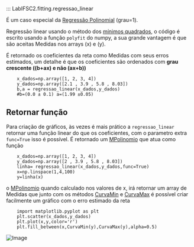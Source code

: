 ::: LabIFSC2.fitting.regressao_linear


É um caso especial da [Regressão Polinomial](polinomial.md) (grau=1).


Regressão linear usando o método dos [mínimos quadrados](https://www.researchgate.net/publication/337103890_Linear_Least_Squares_Versatile_Curve_and_Surface_Fitting_CDT-17), o código é escrito usando a função 
`polyfit` do numpy, a sua grande vantagem é que são aceitas Medidas nos arrays \(x\) e \(y\).

É retornado os coeficientes da reta como Medidas com seus erros estimados, um detalhe é que 
os coeficientes são ordenados com **grau crescente (\(b+ax\) e não \(ax+b\))**


```{.py3 title="LabIFSC2.medida"}
    x_dados=np.array([1, 2, 3, 4])
    y_dados=np.array([2.1 , 3.9 , 5.8 , 8.03])
    b,a = regressao_linear(x_dados,y_dados) 
    #b=(0.0 ± 0.1) a=(1.99 ±0.05)
```

## Retornar função
Para criação de gráficos, às vezes é mais prático a `regressao_linear` retornar
uma função linear do que os coeficientes, com o parametro extra `func=True` isso
é possível. É retornado um [MPolinomio](../MPolinomio/Introdução.md) que atua como função

```{.py3 linenums=1 hl_lines="3"}
    x_dados=np.array([1, 2, 3, 4])
    y_dados=np.array([2 , 3.9 , 5.8 , 8.03])
    linha= regressao_linear(x_dados,y_dados,func=True) 
    x=np.linspace(1,4,100)
    y=linha(x)
```

o [MPolinomio](../MPolinomio/Introdução.md) quando calculado nos valores de x,
irá retornar um array de Medidas que junto com os métodos [CurvaMin](../Arrays/Incertezas.md) e 
[CurvaMax](../Arrays/CurvaMinMax.md) é possível criar facilmente um gráfico com o erro
estimado da reta

```{.py3 linenums=5}
    import matplotlib.pyplot as plt
    plt.scatter(x_dados,y_dados)
    plt.plot(x,y,color='r')
    plt.fill_between(x,CurvaMin(y),CurvaMax(y),alpha=0.5)
```
![Image](regressao_linear.jpg)
